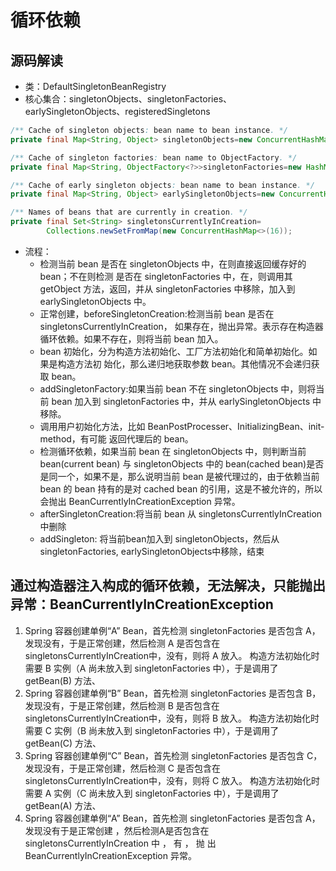 # 循环依赖

## 源码解读

- 类：DefaultSingletonBeanRegistry
- 核心集合：singletonObjects、singletonFactories、earlySingletonObjects、registeredSingletons

```java
/** Cache of singleton objects: bean name to bean instance. */
private final Map<String, Object> singletonObjects=new ConcurrentHashMap<>(256);

/** Cache of singleton factories: bean name to ObjectFactory. */
private final Map<String, ObjectFactory<?>>singletonFactories=new HashMap<>(16);

/** Cache of early singleton objects: bean name to bean instance. */
private final Map<String, Object> earlySingletonObjects=new ConcurrentHashMap<>(16);

/** Names of beans that are currently in creation. */
private final Set<String> singletonsCurrentlyInCreation=
        Collections.newSetFromMap(new ConcurrentHashMap<>(16));
```

- 流程：
    - 检测当前 bean 是否在 singletonObjects 中，在则直接返回缓存好的 bean；不在则检测 是否在 singletonFactories 中，在，则调用其 getObject 方法，返回，并从
      singletonFactories 中移除，加入到 earlySingletonObjects 中。
    - 正常创建，beforeSingletonCreation:检测当前 bean 是否在 singletonsCurrentlyInCreation， 如果存在，抛出异常。表示存在构造器循环依赖。如果不存在，则将当前 bean
      加入。
    - bean 初始化，分为构造方法初始化、工厂方法初始化和简单初始化。如果是构造方法初 始化，那么递归地获取参数 bean。其他情况不会递归获取 bean。
    - addSingletonFactory:如果当前 bean 不在 singletonObjects 中，则将当前 bean 加入到 singletonFactories 中，并从 earlySingletonObjects
      中移除。
    - 调用用户初始化方法，比如 BeanPostProcesser、InitializingBean、init-method，有可能 返回代理后的 bean。
    - 检测循环依赖，如果当前 bean 在 singletonObjects 中，则判断当前 bean(current bean)
      与 singletonObjects 中的 bean(cached bean)是否是同一个，如果不是，那么说明当前 bean 是被代理过的，由于依赖当前 bean 的 bean 持有的是对 cached bean
      的引用，这是不被允许的，所以会抛出 BeanCurrentlyInCreationException 异常。
    - afterSingletonCreation:将当前 bean 从 singletonsCurrentlyInCreation 中删除
    - addSingleton: 将当前bean加入到 singletonObjects，然后从singletonFactories, earlySingletonObjects中移除，结束

## 通过构造器注入构成的循环依赖，无法解决，只能抛出异常：BeanCurrentlyInCreationException

1. Spring 容器创建单例“A” Bean，首先检测 singletonFactories 是否包含 A，发现没有，于是正常创建，然后检测 A 是否包含在 singletonsCurrentlyInCreation中，没有，则将 A
   放入。 构造方法初始化时需要 B 实例（A 尚未放入到 singletonFactories 中），于是调用了 getBean(B)
   方法、
2. Spring 容器创建单例“B” Bean，首先检测 singletonFactories 是否包含 B，发现没有，于是正常创建，然后检测 B 是否包含在 singletonsCurrentlyInCreation中，没有，则将 B
   放入。 构造方法初始化时需要 C 实例（B 尚未放入到 singletonFactories 中），于是调用了 getBean(C)
   方法、
3. Spring 容器创建单例“C” Bean，首先检测 singletonFactories 是否包含 C，发现没有，于是正常创建，然后检测 C 是否包含在 singletonsCurrentlyInCreation中，没有，则将 C
   放入。 构造方法初始化时需要 A 实例（C 尚未放入到 singletonFactories 中），于是调用了 getBean(A)
   方法、
4. Spring 容器创建单例“A” Bean，首先检测 singletonFactories 是否包含 A，发现没有于是正常创建 ，然后检测A是否包含在 singletonsCurrentlyInCreation 中 ， 有 ， 抛 出
   BeanCurrentlyInCreationException 异常。
